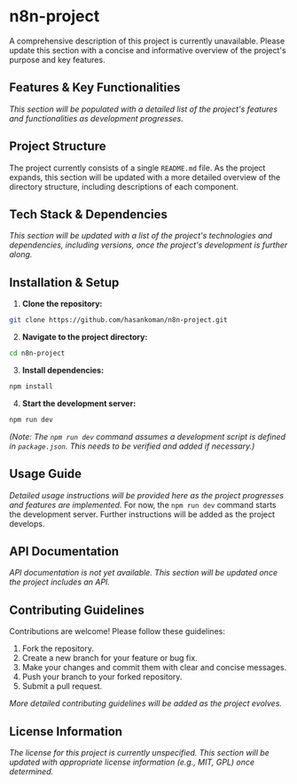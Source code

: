 # n8n-project

A comprehensive description of this project is currently unavailable.  Please update this section with a concise and informative overview of the project's purpose and key features.


## Features & Key Functionalities

*This section will be populated with a detailed list of the project's features and functionalities as development progresses.*


## Project Structure

The project currently consists of a single `README.md` file.  As the project expands, this section will be updated with a more detailed overview of the directory structure, including descriptions of each component.


## Tech Stack & Dependencies

*This section will be updated with a list of the project's technologies and dependencies, including versions, once the project's development is further along.*


## Installation & Setup

1. **Clone the repository:**

```bash
git clone https://github.com/hasankoman/n8n-project.git
```

2. **Navigate to the project directory:**

```bash
cd n8n-project
```

3. **Install dependencies:**

```bash
npm install
```

4. **Start the development server:**

```bash
npm run dev
```

*(Note: The `npm run dev` command assumes a development script is defined in `package.json`. This needs to be verified and added if necessary.)*


## Usage Guide

*Detailed usage instructions will be provided here as the project progresses and features are implemented.*  For now,  the `npm run dev` command starts the development server.  Further instructions will be added as the project develops.


## API Documentation

*API documentation is not yet available. This section will be updated once the project includes an API.*


## Contributing Guidelines

Contributions are welcome! Please follow these guidelines:

1. Fork the repository.
2. Create a new branch for your feature or bug fix.
3. Make your changes and commit them with clear and concise messages.
4. Push your branch to your forked repository.
5. Submit a pull request.

*More detailed contributing guidelines will be added as the project evolves.*


## License Information

*The license for this project is currently unspecified. This section will be updated with appropriate license information (e.g., MIT, GPL) once determined.*
